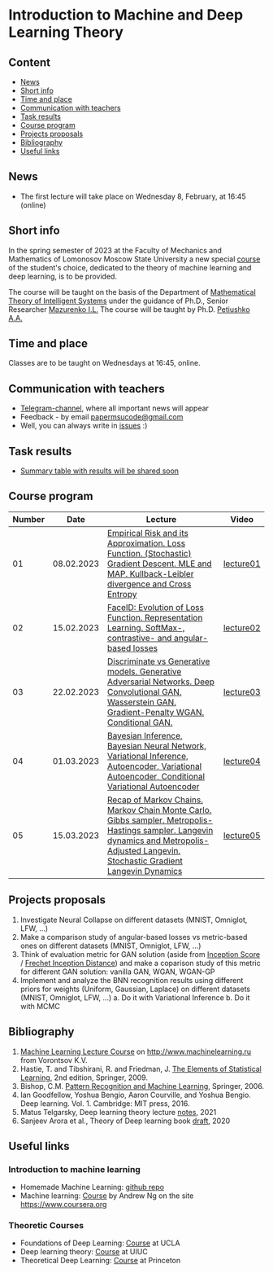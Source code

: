 # Introduction to Machine and Deep Learning Theory

## Content
* [News](#news)
* [Short info](#info)
* [Time and place](#ww)
* [Communication with teachers](#feedback)
* [Task results](#marks)
* [Course program](#program)
* [Projects proposals](#project)
* [Bibliography](#lit)
* [Useful links](#links)

## <a name="news" /> News
* The first lecture will take place on Wednesday 8, February, at 16:45 (online) 

## <a name="info" /> Short info 
In the spring semester of 2023 at the Faculty of Mechanics and Mathematics of Lomonosov Moscow State University a new special [course](https://scs.math.msu.ru/node/3164) of the student's choice, dedicated to the theory of machine learning and deep learning, is to be provided.

The course will be taught on the basis of the Department of [Mathematical Theory of Intelligent Systems](http://intsys.msu.ru/en/) under the guidance of Ph.D., Senior Researcher [Mazurenko I.L.](http://intsys.msu.ru/staff/mazurenko/) The course will be taught by Ph.D. [Petiushko A.A.](https://petiushko.info)

## <a name="ww" /> Time and place 
Classes are to be taught on Wednesdays at 16:45, online. 

## <a name="feedback" /> Communication with teachers
* [Telegram-channel](https://t.me/+OX_Ie45QTghjZmJi), where all important news will appear
* Feedback - by email papermsucode@gmail.com
* Well, you can always write in [issues](https://github.com/papermsucode/intromldlt2023spring/issues) :)

## <a name="marks" /> Task results
* [Summary table with results will be shared soon]()

## <a name="program" /> Course program
| Number        | Date          | Lecture                                            | Video            |
| ------------- | ------------- | -------------                                      | -------------    |        
| 01            | 08.02.2023    | [Empirical Risk and its Approximation. Loss Function. (Stochastic) Gradient Descent. MLE and MAP. Kullback-Leibler divergence and Cross Entropy](/lectures/MM_lecture01-ER_Loss.pdf) |  [lecture01](https://www.youtube.com/watch?v=vBgo_T7V5hE)   |
| 02            | 15.02.2023    | [FaceID: Evolution of Loss Function. Representation Learning. SoftMax-, contrastive- and angular-based losses](/lectures/MM_lecture02-FaceID_Loss.pdf) |  [lecture02](https://www.youtube.com/watch?v=4dwmNbMqcwg)  |
| 03            | 22.02.2023    | [Discriminate vs Generative models. Generative Adversarial Networks. Deep Convolutional GAN. Wasserstein GAN. Gradient-Penalty WGAN. Conditional GAN.](/lectures/MM_lecture03-GAN.pdf) |  [lecture03](https://www.youtube.com/watch?v=qb-4TQIUrzY)  |
| 04            | 01.03.2023    | [Bayesian Inference, Bayesian Neural Network, Variational Inference, Autoencoder, Variational Autoencoder, Conditional Variational Autoencoder](/lectures/MM_lecture04-VI_AE_VAE_CVAE.pdf) |  [lecture04](https://www.youtube.com/watch?v=Wf-Hm0SzP5s)  |
| 05            | 15.03.2023    | [Recap of Markov Chains. Markov Chain Monte Carlo. Gibbs sampler. Metropolis-Hastings sampler. Langevin dynamics and Metropolis-Adjusted Langevin. Stochastic Gradient Langevin Dynamics](/lectures/MM_lecture05-MCMC.pdf) |  [lecture05](https://www.youtube.com/watch?v=FzXEP_JHTgw)  |

## <a name="project" /> Projects proposals
1. Investigate Neural Collapse on different datasets (MNIST, Omniglot, LFW, ...)
2. Make a comparison study of angular-based losses vs metric-based ones on different datasets (MNIST, Omniglot, LFW, ...)
3. Think of evaluation metric for GAN solution (aside from [Inception Score](https://en.wikipedia.org/wiki/Inception_score) / [Frechet Inception Distance](https://en.wikipedia.org/wiki/Fréchet_inception_distance)) and make a coparison study of this metric for different GAN solution: vanilla GAN, WGAN, WGAN-GP
4. Implement and analyze the BNN recognition results using different priors for weights (Uniform, Gaussian, Laplace) on different datasets (MNIST, Omniglot, LFW, ...)
  a. Do it with Variational Inference
  b. Do it with MCMC

## <a name="lit" /> Bibliography
1. [Machine Learning Lecture Course](http://www.machinelearning.ru/wiki/index.php?title=Машинное_обучение_%28курс_лекций%2C_К.В.Воронцов%29) on http://www.machinelearning.ru from Vorontsov K.V.
2. Hastie, T. and Tibshirani, R. and Friedman, J. [The Elements of Statistical Learning](https://web.stanford.edu/~hastie/ElemStatLearn/printings/ESLII_print12.pdf), 2nd edition, Springer, 2009.
3. Bishop, C.M. [Pattern Recognition and Machine Learning](https://www.microsoft.com/en-us/research/uploads/prod/2006/01/Bishop-Pattern-Recognition-and-Machine-Learning-2006.pdf), Springer, 2006.
4. Ian Goodfellow, Yoshua Bengio, Aaron Courville, and Yoshua Bengio. Deep learning. Vol. 1. Cambridge: MIT press, 2016.
5. Matus Telgarsky, Deep learning theory lecture [notes](https://mjt.cs.illinois.edu/dlt/index.pdf), 2021
6. Sanjeev Arora et al., Theory of Deep learning book [draft](https://www.dropbox.com/s/smkp4vasbiszhw4/DLbook.pdf?dl=0), 2020

## <a name="links" /> Useful links 
### Introduction to machine learning
* Homemade Machine Learning: [github repo](https://github.com/trekhleb/homemade-machine-learning)
* Machine learning: [Course](https://www.coursera.org/learn/machine-learning) by Andrew Ng on the site https://www.coursera.org

### Theoretic Courses
* Foundations of Deep Learning: [Course](https://uclaml.github.io/CS269-Spring2021/) at UCLA
* Deep learning theory: [Course](https://mjt.cs.illinois.edu/dlt/) at UIUC
* Theoretical Deep Learning: [Course](https://www.cs.princeton.edu/courses/archive/fall19/cos597B/) at Princeton
